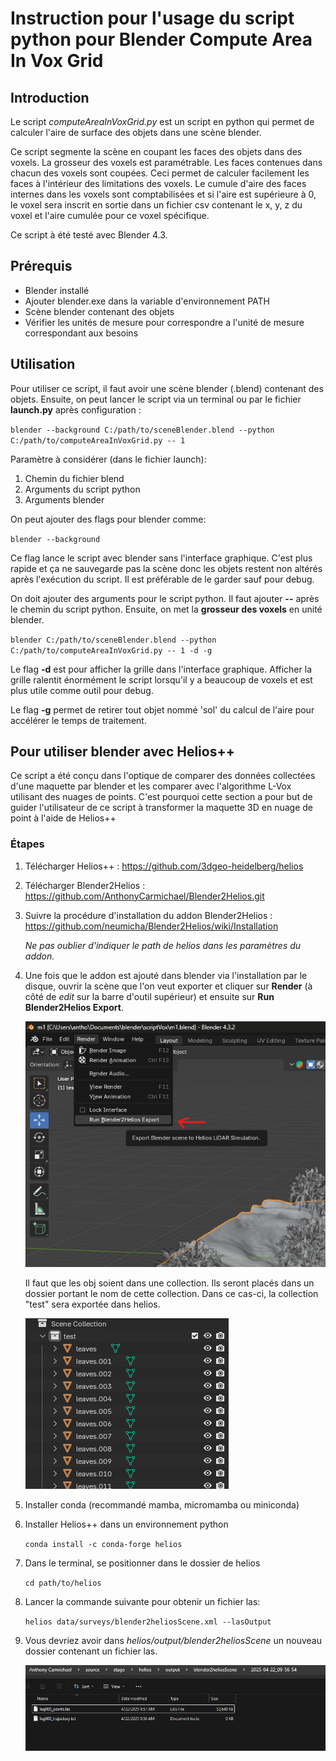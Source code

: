 # Instruction pour l'usage du script python pour Blender Compute Area In Vox Grid

## Introduction
Le script *computeAreaInVoxGrid.py* est un script en python qui permet de calculer l'aire de surface des objets dans une scène blender.

Ce script segmente la scène en coupant les faces des objets dans des voxels. La grosseur des voxels est paramétrable. Les faces contenues dans chacun des voxels sont coupées. Ceci permet de calculer facilement les faces à l'intérieur des limitations des voxels. Le cumule d'aire des faces internes dans les voxels sont comptabilisées et si l'aire est supérieure à 0, le voxel sera inscrit en sortie dans un fichier csv contenant le x, y, z du voxel et l'aire cumulée pour ce voxel spécifique.

Ce script à été testé avec Blender 4.3.
## Prérequis
- Blender installé
- Ajouter blender.exe dans la variable d'environnement PATH
- Scène blender contenant des objets
- Vérifier les unités de mesure pour correspondre a l'unité de mesure correspondant aux besoins
## Utilisation
Pour utiliser ce script, il faut avoir une scène blender (.blend) contenant des objets. Ensuite, on peut lancer le script via un terminal ou par le fichier **launch.py** après configuration :

`blender --background C:/path/to/sceneBlender.blend --python C:/path/to/computeAreaInVoxGrid.py -- 1`

Paramètre à considérer (dans le fichier launch):

1. Chemin du fichier blend
2. Arguments du script python
3. Arguments blender

On peut ajouter des flags pour blender comme:

`blender --background`

Ce flag lance le script avec blender sans l'interface graphique. C'est plus rapide et ça ne sauvegarde pas la scène donc les objets restent non altérés après l'exécution du script. Il est préférable de le garder sauf pour debug.

On doit ajouter des arguments pour le script python. Il faut ajouter **--** après le chemin du script python. Ensuite, on met la **grosseur des voxels** en unité blender.

`blender C:/path/to/sceneBlender.blend --python C:/path/to/computeAreaInVoxGrid.py -- 1 -d -g`

Le flag **-d** est pour afficher la grille dans l'interface graphique. Afficher la grille ralentit énormément le script lorsqu'il y a beaucoup de voxels et est plus utile comme outil pour debug.

Le flag **-g**  permet de retirer tout objet nommé 'sol' du calcul de l'aire pour accélérer le temps de traitement.

## Pour utiliser blender avec Helios++

Ce script a été conçu dans l'optique de comparer des données collectées d'une maquette par blender et les comparer avec l'algorithme L-Vox utilisant des nuages de points. C'est pourquoi cette section a pour but de guider l'utilisateur de ce script à transformer la maquette 3D en nuage de point à l'aide de Helios++

### Étapes

1. Télécharger Helios++ : https://github.com/3dgeo-heidelberg/helios

2. Télécharger Blender2Helios : https://github.com/AnthonyCarmichael/Blender2Helios.git

3. Suivre la procédure d'installation du addon Blender2Helios : https://github.com/neumicha/Blender2Helios/wiki/Installation

   *Ne pas oublier d'indiquer le path de helios dans les paramètres du addon.*

1. Une fois que le addon est ajouté dans blender via l'installation par le disque, ouvrir la scène que l'on veut exporter et cliquer sur **Render** (à côté de *edit* sur la barre d'outil supérieur) et ensuite sur **Run Blender2Helios Export**.

   ![screenshot](img/screenshot1.png)

   Il faut que les obj soient dans une collection. Ils seront placés dans un dossier portant le nom de cette collection. Dans ce cas-ci, la collection "test" sera exportée dans helios.

   ![screenshot](img/screenshot2.png)

2. Installer conda (recommandé mamba, micromamba ou miniconda)

3. Installer Helios++ dans un environnement python

   `conda install -c conda-forge helios`

4. Dans le terminal, se positionner dans le dossier de helios

   `cd path/to/helios`

5. Lancer la commande suivante pour obtenir un fichier las:

   `helios data/surveys/blender2heliosScene.xml --lasOutput`

6. Vous devriez avoir dans *helios/output/blender2heliosScene* un nouveau dossier contenant un fichier las.

   ![screenshot](img/screenshot3.png)
